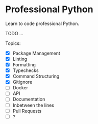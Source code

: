
# Professional Python

Learn to code professional Python.

TODO ...

Topics:

- [x] Package Management
- [x] Linting
- [x] Formatting
- [x] Typechecks
- [x] Command Structuring
- [x] Gitignore
- [ ] Docker
- [ ] API
- [ ] Documentation
- [ ] Inbetween the lines
- [ ] Pull Requests
- [ ] ?
